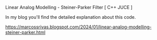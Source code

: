 Linear Analog Modelling - Steiner-Parker Filter [ C++ JUCE ]

In my blog you'll find the detailed explanation about this code.

https://marcossrivas.blogspot.com/2024/01/linear-analog-modelling-steiner-parker.html




 
